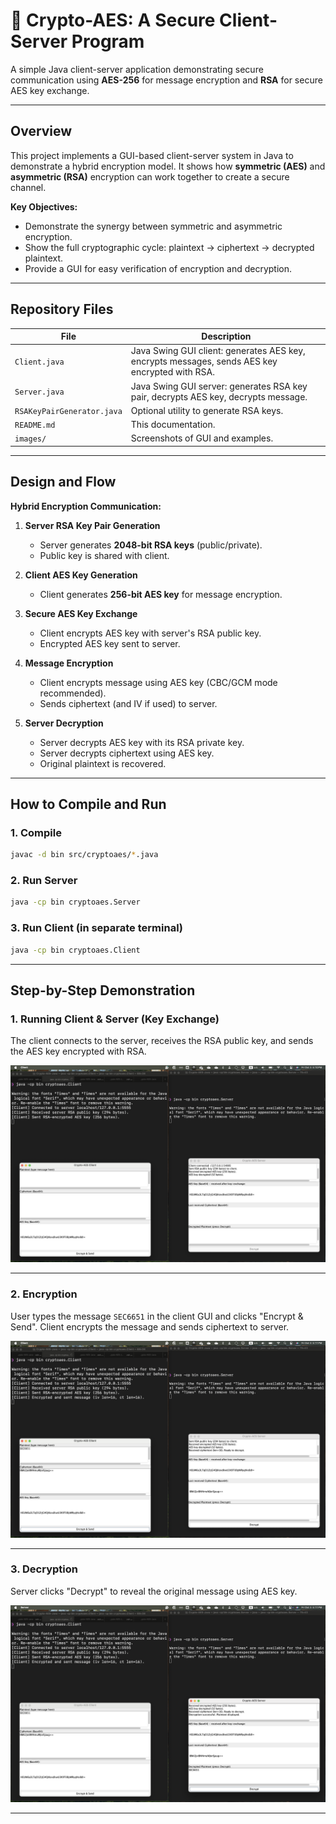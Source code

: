 # 🔐 Crypto-AES: A Secure Client-Server Program

A simple Java client-server application demonstrating secure communication using **AES-256** for message encryption and **RSA** for secure AES key exchange.

---

## Overview

This project implements a GUI-based client-server system in Java to demonstrate a hybrid encryption model.
It shows how **symmetric (AES)** and **asymmetric (RSA)** encryption can work together to create a secure channel.

**Key Objectives:**

* Demonstrate the synergy between symmetric and asymmetric encryption.
* Show the full cryptographic cycle: plaintext → ciphertext → decrypted plaintext.
* Provide a GUI for easy verification of encryption and decryption.


---

## Repository Files

| File                       | Description                                                                                    |
| -------------------------- | ---------------------------------------------------------------------------------------------- |
| `Client.java`              | Java Swing GUI client: generates AES key, encrypts messages, sends AES key encrypted with RSA. |
| `Server.java`              | Java Swing GUI server: generates RSA key pair, decrypts AES key, decrypts message.             |
| `RSAKeyPairGenerator.java` | Optional utility to generate RSA keys.                                                         |
| `README.md`                | This documentation.                                                                            |
| `images/`                  | Screenshots of GUI and examples.                                                               |

---

## Design and Flow

**Hybrid Encryption Communication:**

1. **Server RSA Key Pair Generation**

   * Server generates **2048-bit RSA keys** (public/private).
   * Public key is shared with client.

2. **Client AES Key Generation**

   * Client generates **256-bit AES key** for message encryption.

3. **Secure AES Key Exchange**

   * Client encrypts AES key with server's RSA public key.
   * Encrypted AES key sent to server.

4. **Message Encryption**

   * Client encrypts message using AES key (CBC/GCM mode recommended).
   * Sends ciphertext (and IV if used) to server.

5. **Server Decryption**

   * Server decrypts AES key with its RSA private key.
   * Server decrypts ciphertext using AES key.
   * Original plaintext is recovered.

---

## How to Compile and Run

### 1. Compile

```bash
javac -d bin src/cryptoaes/*.java
```

### 2. Run Server

```bash
java -cp bin cryptoaes.Server
```

### 3. Run Client (in separate terminal)

```bash
java -cp bin cryptoaes.Client
```

---

## Step-by-Step Demonstration

### 1. Running Client & Server (Key Exchange)

The client connects to the server, receives the RSA public key, and sends the AES key encrypted with RSA.

![Running the Client and Server](images/Running_the_Client_and_Server.png)

---

### 2. Encryption

User types the message `SEC6651` in the client GUI and clicks "Encrypt & Send".
Client encrypts the message and sends ciphertext to server.

![Encryption](images/Encryption.png)

---

### 3. Decryption

Server clicks "Decrypt" to reveal the original message using AES key.

![Decryption](images/Decryption.png)

---

